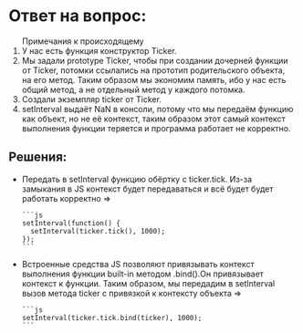 <h1>Ответ на вопрос:</h1>

<ol>Примечания к происходящему
  <li>У нас есть функция конструктор Ticker.</li>
  <li>
    Мы задали prototype Ticker, чтобы при создании дочерней функции от Ticker, потомки
    ссылались на прототип родительского объекта, на его метод. Таким образом мы экономим память,
    ибо у нас есть общий метод, а не отдельный метод у каждого потомка.
  </li>
  <li>Создали экземпляр ticker от Ticker.</li>
  <liПередали метод .tick в setInterval с интервалом в 1 секунду.</li>
  <li>
    setInterval выдаёт NaN в консоли, потому что мы передаём функцию как объект, но не её контекст,
    таким образом этот самый контекст выполнения функции теряется и программа работает не корректно.
  </li>
</ol>

<h2>Решения:</h2>
<ul>
  <li>
    Передать в setInterval функцию обёртку с ticker.tick. Из-за замыкания в JS контекст будет передаваться и
    всё будет будет работать корректно =>
    
    ```js
    setInterval(function() {
      setInterval(ticker.tick(), 1000);
    });
    ```
    
  </li>
  <li>
    Встроенные средства JS позволяют привязывать контекст выполнения функции built-in методом .bind().Он привязывает контекст к функции.
    Таким образом, мы передадим в setInterval вызов метода ticker с привязкой к контексту объекта =>
  
    ```js
    setInterval(ticker.tick.bind(ticker), 1000);
    ```
    
  </li>
</ul>
